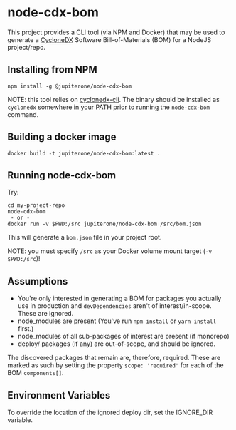 # node-cdx-bom

This project provides a CLI tool (via NPM and Docker) that may be used to generate a
[CycloneDX](https://cyclonedx.org) Software Bill-of-Materials (BOM) for a
NodeJS project/repo.

## Installing from NPM

```
npm install -g @jupiterone/node-cdx-bom
```

NOTE: this tool relies on [cyclonedx-cli](https://github.com/CycloneDX/cyclonedx-cli/releases). The binary should be installed as `cyclonedx` somewhere in your PATH prior to running the `node-cdx-bom` command.

## Building a docker image

```
docker build -t jupiterone/node-cdx-bom:latest .
```

## Running node-cdx-bom

Try:

```
cd my-project-repo
node-cdx-bom
 - or -
docker run -v $PWD:/src jupiterone/node-cdx-bom /src/bom.json
```

This will generate a `bom.json` file in your project root.

NOTE: you must specify `/src` as your Docker volume mount target (`-v $PWD:/src`)!

## Assumptions

* You're only interested in generating a BOM for packages you actually use in
  production and `devDependencies` aren't of interest/in-scope.  These are ignored.
* node_modules are present (You've run `npm install` or `yarn install` first.)
* node_modules of all sub-packages of interest are present (if monorepo)
* deploy/ packages (if any) are out-of-scope, and should be ignored.

The discovered packages that remain are, therefore, required.  These are
marked as such by setting the property `scope: 'required'` for each of the
BOM `components[]`.

## Environment Variables

To override the location of the ignored deploy dir, set the IGNORE_DIR variable.
